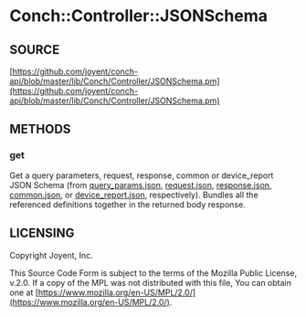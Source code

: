 # Conch::Controller::JSONSchema

## SOURCE

[https://github.com/joyent/conch-api/blob/master/lib/Conch/Controller/JSONSchema.pm](https://github.com/joyent/conch-api/blob/master/lib/Conch/Controller/JSONSchema.pm)

## METHODS

### get

Get a query parameters, request, response, common or device\_report JSON Schema (from
[query_params.json](../json-schema/query_params.json), [request.json](../json-schema/request.json), [response.json](../json-schema/response.json), [common.json](../json-schema/common.json), or [device_report.json](../json-schema/device_report.json),
respectively). Bundles all the referenced definitions together in the returned body response.

## LICENSING

Copyright Joyent, Inc.

This Source Code Form is subject to the terms of the Mozilla Public License,
v.2.0. If a copy of the MPL was not distributed with this file, You can obtain
one at [https://www.mozilla.org/en-US/MPL/2.0/](https://www.mozilla.org/en-US/MPL/2.0/).

